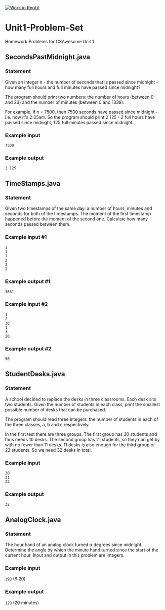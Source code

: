 [![Work in Repl.it](https://classroom.github.com/assets/work-in-replit-14baed9a392b3a25080506f3b7b6d57f295ec2978f6f33ec97e36a161684cbe9.svg)](https://classroom.github.com/online_ide?assignment_repo_id=3069814&assignment_repo_type=AssignmentRepo)
# Unit1-Problem-Set
Homework Problems for CSAwesome Unit 1

## SecondsPastMidnight.java
### Statement
Given an integer n - the number of seconds that is passed since midnight - how many full hours and full minutes have passed since midnight?

The program should print two numbers: the number of hours (between 0 and 23) and the number of minutes (between 0 and 1339).

 
For example, if n = 7500, then 7500 seconds have passed since midnight - i.e. now it's 2:05am. So the program should print 2 125 - 2 full hours have passed since midnight, 125 full minutes passed since midnight. 
 
### Example input
`7500`
 
### Example output
`2 125`

## TimeStamps.java
### Statement
Given two timestamps of the same day: a number of hours, minutes and seconds for both of the timestamps. The moment of the first timestamp happened before the moment of the second one. Calculate how many seconds passed between them.
 
### Example input #1
```
1
1
1
2
2
2
```
 
### Example output #1
`3661`
 
### Example input #2
```
1
2
30
1
3
20
```
 
### Example output #2
`50`

## StudentDesks.java
### Statement
A school decided to replace the desks in three classrooms. Each desk sits two students. Given the number of students in each class, print the smallest possible number of desks that can be purchased.
 
The program should read three integers: the number of students in each of the three classes, a, b and c respectively.
 
In the first test there are three groups. The first group has 20 students and thus needs 10 desks. The second group has 21 students, so they can get by with no fewer than 11 desks. 11 desks is also enough for the third group of 22 students. So we need 32 desks in total.

 
### Example input
```
20
21
22
```
 
### Example output
`32`

## AnalogClock.java
### Statement
The hour hand of an analog clock turned α degrees since midnight. Determine the angle by which the minute hand turned since the start of the current hour. Input and output in this problem are integers.

 
### Example input
`190`
(6:20)
 
### Example output
`120`
(20 minutes)
